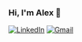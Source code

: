 ### Hi, I'm Alex 👋

[![LinkedIn](https://img.shields.io/badge/LinkedIn-0077B5?style=for-the-badge&logo=linkedin&logoColor=white)](https://www.linkedin.com/in/alex-morifusa/)  [![Gmail](https://img.shields.io/badge/Gmail-D14836?style=for-the-badge&logo=gmail&logoColor=white)](mailto:amorifusa@gmail.com)

